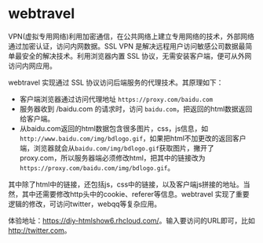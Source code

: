 webtravel
=========

VPN(虚拟专用网络)利用加密通信，在公共网络上建立专用网络的技术，外部网络通过加密认证，访问内网数据。SSL VPN 是解决远程用户访问敏感公司数据最简单最安全的解决技术。利用浏览器内置 SSL 协议，无需安装客户端，便可从外网访问内网应用。

webtravel 实现通过 SSL 协议访问后端服务的代理技术。其原理如下：

* 客户端浏览器通过访问代理地址 `https://proxy.com/baidu.com`
* 服务器收到 /baidu.com 的请求时，访问 `baidu.com`，把返回的html数据返回给客户端。
* 从baidu.com返回的html数据包含很多图片，css，js信息，如 `http://www.baidu.com/img/bdlogo.gif`，如果把html不加更改的返回客户端，浏览器就会从`baidu.com/img/bdlogo.gif`获取图片，撇开了 proxy.com，所以服务器端必须修改html，把其中的链接改为 `https://proxy.com/baidu.com/img/bdlogo.gif`。

其中除了html中的链接，还包括js，css中的链接，以及客户端js拼接的地址。当然，其中还需要修改http头中的cookie、referer等信息。webtravel 实现了重要逻辑的修改，可访问twitter，webqq等复杂应用。

体验地址：<https://diy-htmlshow6.rhcloud.com/>。输入要访问的URL即可，比如<http://twitter.com>。

